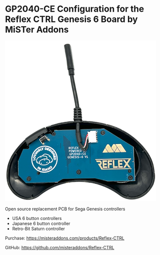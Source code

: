 # GP2040-CE Configuration for the Reflex CTRL Genesis 6 Board by MiSTer Addons

![Reflex CTRL Genesis 6](https://github.com/misteraddons/Reflex-CTRL/raw/main/Images/genesis6.png)

Open source replacement PCB for Sega Genesis controllers
* USA 6 button controllers
* Japanese 6 button controller
* Retro-Bit Saturn controller

Purchase: https://misteraddons.com/products/Reflex-CTRL

GitHub: https://github.com/misteraddons/Reflex-CTRL
